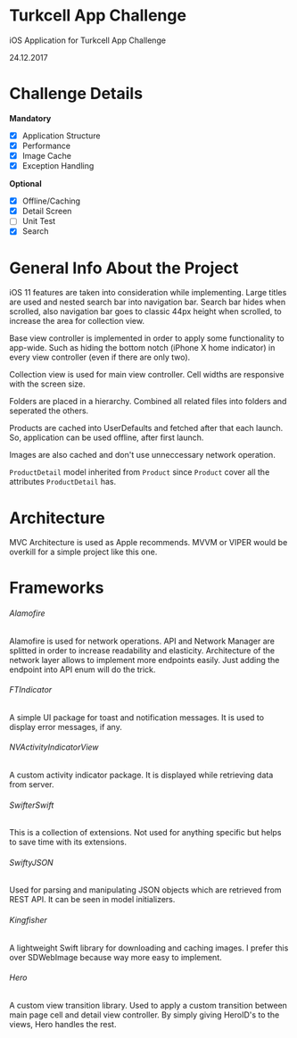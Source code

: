 # Turkcell App Challenge
iOS Application for Turkcell App Challenge

24.12.2017

# Challenge Details

**Mandatory**
- [x] Application Structure
- [x] Performance
- [x] Image Cache
- [x] Exception Handling

**Optional**
- [x] Offline/Caching
- [x] Detail Screen
- [ ] Unit Test
- [x] Search

# General Info About the Project

  iOS 11 features are taken into consideration while implementing. Large titles are used and nested search bar into navigation bar. Search bar hides when scrolled, also navigation bar goes to classic 44px height when scrolled, to increase the area for collection view.
  
  Base view controller is implemented in order to apply some functionality to app-wide. Such as hiding the bottom notch (iPhone X home indicator) in every view controller (even if there are only two).
  
  Collection view is used for main view controller. Cell widths are responsive with the screen size.
  
  Folders are placed in a hierarchy. Combined all related files into folders and seperated the others.
  
  Products are cached into UserDefaults and fetched after that each launch. So, application can be used offline, after first launch. 

  Images are also cached and don't use unneccessary network operation.
  
  `ProductDetail` model inherited from `Product` since `Product` cover all the attributes `ProductDetail` has.
  

# Architecture

  MVC Architecture is used as Apple recommends. MVVM or VIPER would be overkill for a simple project like this one.

# Frameworks

###### Alamofire
  Alamofire is used for network operations. API and Network Manager are splitted in order to increase readability and elasticity. Architecture of the network layer allows to implement more endpoints easily. Just adding the endpoint into API enum will do the trick.
  
###### FTIndicator
  A simple UI package for toast and notification messages. It is used to display error messages, if any.
  
###### NVActivityIndicatorView
  A custom activity indicator package. It is displayed while retrieving data from server.
  
###### SwifterSwift
  This is a collection of extensions. Not used for anything specific but helps to save time with its extensions.
  
###### SwiftyJSON
  Used for parsing and manipulating JSON objects which are retrieved from REST API. It can be seen in model initializers.
  
###### Kingfisher
  A lightweight Swift library for downloading and caching images. I prefer this over SDWebImage because way more easy to implement. 
  
###### Hero
  A custom view transition library. Used to apply a custom transition between main page cell and detail view controller. By simply giving HeroID's to the views, Hero handles the rest.
